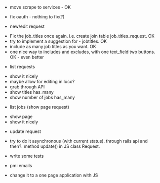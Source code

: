 * move scrape to services - OK

* fix oauth - nothing to fix(?)

* new/edit request
- Fix the job_titles once again. i.e. create join table job_titles_request. OK
- try to implement a suggestion for - jobtitles. OK
- include as many job titles as you want. OK
- one nice way to includes and excludes, with one text_field two buttons. OK - even better

* list requests
- show it nicely
- maybe allow for editing in loco?
- grab through API
- show titles has_many
- show number of jobs has_many

* list jobs (show page request)
- show page
- show it nicely

* update request
- try to do it asynchronous (with current status). through rails api and then?. method update() in JS class Request.

* write some tests

* pmi emails
- change it to a one page application with JS